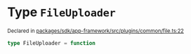 # Type `FileUploader`
<sub>Declared in [packages/sdk/app-framework/src/plugins/common/file.ts:22](https://github.com/dxos/dxos/blob/ef925c9c7/packages/sdk/app-framework/src/plugins/common/file.ts#L22)</sub>




```ts
type FileUploader = function
```
